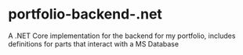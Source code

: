 # portfolio-backend-.net
A .NET Core implementation for the backend for my portfolio, includes definitions for parts that interact with a MS Database
